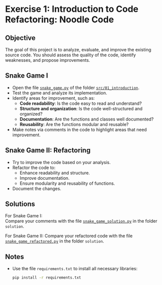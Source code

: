 # Exercise 1: Introduction to Code Refactoring: Noodle Code

## Objective
The goal of this project is to analyze, evaluate, and improve the existing source code. You should assess the quality of the code, identify weaknesses, and propose improvements.

## Snake Game I
- Open the file [`snake_game.py`](./exercises/snake_game.py) of the folder [`src/01_introduction`](./).
- Test the game and analyze its implementation.
- Identify areas for improvement, such as:
  - **Code readability**: Is the code easy to read and understand?
  - **Structure and organization**: Is the code well-structured and organized?
  - **Documentation**: Are the functions and classes well documented?
  - **Reusability**: Are the functions modular and reusable?
- Make notes via comments in the code to highlight areas that need improvement.

## Snake Game II: Refactoring
- Try to improve the code based on your analysis.
- Refactor the code to:
  - Enhance readability and structure.
  - Improve documentation.
  - Ensure modularity and reusability of functions.
- Document the changes.

## Solutions
For Snake Game I:  
Compare your comments with the file [`snake_game_solution.py`](./solutions/snake_game_solution.py) in the folder `solution`.

For Snake Game II:
Compare your refactored code with the file [`snake_game_refactored.py`](./solutions/snake_game_clean.py) in the folder `solution`.


## Notes
- Use the file `requirements.txt` to install all necessary libraries:
  ```bash
  pip install -r requirements.txt